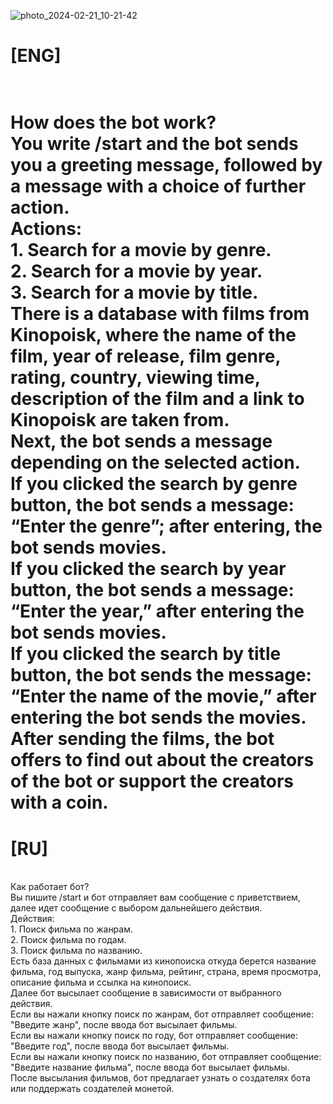 ![photo_2024-02-21_10-21-42](https://github.com/user-attachments/assets/0e71cfb5-63d1-4e2e-81d5-01ada7b00c29)
<h1>[ENG]<h1><br>
How does the bot work?<br>
You write /start and the bot sends you a greeting message, followed by a message with a choice of further action.<br>
Actions:<br>
1. Search for a movie by genre.<br>
2. Search for a movie by year.<br>
3. Search for a movie by title. <br>
There is a database with films from Kinopoisk, where the name of the film, year of release, film genre, rating, country, viewing time, description of the film and a link to Kinopoisk are taken from.<br>
Next, the bot sends a message depending on the selected action.<br>
If you clicked the search by genre button, the bot sends a message: “Enter the genre”; after entering, the bot sends movies.<br>
If you clicked the search by year button, the bot sends a message: “Enter the year,” after entering the bot sends movies.<br>
If you clicked the search by title button, the bot sends the message: “Enter the name of the movie,” after entering the bot sends the movies.<br>
After sending the films, the bot offers to find out about the creators of the bot or support the creators with a coin.<br>
<h1>[RU]</h1><br>
Как работает бот?<br>
Вы пишите /start и бот отправляет вам сообщение с приветствием, далее идет сообщение с выбором дальнейшего действия.<br>
Действия:<br>
1. Поиск фильма по жанрам.<br>
2. Поиск фильма по годам.<br>
3. Поиск фильма по названию.<br>
Есть база данных с фильмами из кинопоиска откуда берется название фильма, год выпуска, жанр фильма, рейтинг, страна, время просмотра, описание фильма и ссылка на кинопоиск.<br>
Далее бот высылает сообщение в зависимости от выбранного действия.<br>
Если вы нажали кнопку поиск по жанрам, бот отправляет сообщение: "Введите жанр", после ввода бот высылает фильмы.<br>
Если вы нажали кнопку поиск по году, бот отправляет сообщение: "Введите год", после ввода бот высылает фильмы.<br>
Если вы нажали кнопку поиск по названию, бот отправляет сообщение: "Введите название фильма", после ввода бот высылает фильмы.<br>
После высылания фильмов, бот предлагает узнать о создателях бота или поддержать создателей монетой.<br>
